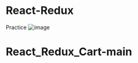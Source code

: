 # React-Redux
Practice
![image](https://user-images.githubusercontent.com/97354310/181919684-c7756e66-5589-40fe-8024-7b2cf717032d.png)
# React_Redux_Cart-main

